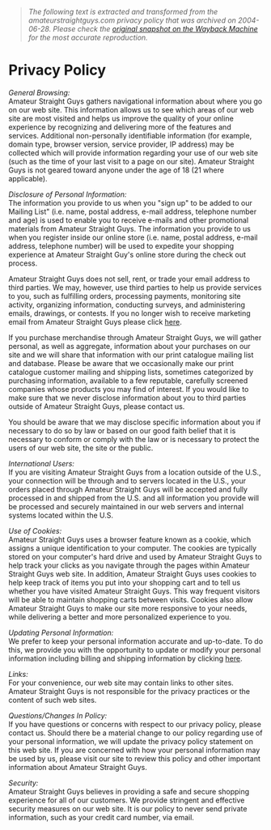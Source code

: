 > *The following text is extracted and transformed from the amateurstraightguys.com privacy policy that was archived on 2004-06-28. Please check the [original snapshot on the Wayback Machine](https://web.archive.org/web/20040628152606id_/http%3A//www.amateurstraightguys.com/privacypolicy.htm) for the most accurate reproduction.*

# Privacy Policy

_General Browsing:_  
Amateur Straight Guys gathers navigational information about where you go on our web site. This information allows us to see which areas of our web site are most visited and helps us improve the quality of your online experience by recognizing and delivering more of the features and services. Additional non-personally identifiable information (for example, domain type, browser version, service provider, IP address) may be collected which will provide information regarding your use of our web site (such as the time of your last visit to a page on our site). Amateur Straight Guys is not geared toward anyone under the age of 18 (21 where applicable).

_Disclosure of Personal Information:_  
The information you provide to us when you "sign up" to be added to our Mailing List" (i.e. name, postal address, e-mail address, telephone number and age) is used to enable you to receive e-mails and other promotional materials from Amateur Straight Guys. The information you provide to us when you register inside our online store (i.e. name, postal address, e-mail address, telephone number) will be used to expedite your shopping experience at Amateur Straight Guy's online store during the check out process.

Amateur Straight Guys does not sell, rent, or trade your email address to third parties. We may, however, use third parties to help us provide services to you, such as fulfilling orders, processing payments, monitoring site activity, organizing information, conducting surveys, and administering emails, drawings, or contests. If you no longer wish to receive marketing email from Amateur Straight Guys please click [here](mailto:webmaster@amateurstraightguys.com).

If you purchase merchandise through Amateur Straight Guys, we will gather personal, as well as aggregate, information about your purchases on our site and we will share that information with our print catalogue mailing list and database. Please be aware that we occasionally make our print catalogue customer mailing and shipping lists, sometimes categorized by purchasing information, available to a few reputable, carefully screened companies whose products you may find of interest. If you would like to make sure that we never disclose information about you to third parties outside of Amateur Straight Guys, please contact us. 

You should be aware that we may disclose specific information about you if necessary to do so by law or based on our good faith belief that it is necessary to conform or comply with the law or is necessary to protect the users of our web site, the site or the public. 

_International Users:_  
If you are visiting Amateur Straight Guys from a location outside of the U.S., your connection will be through and to servers located in the U.S., your orders placed through Amateur Straight Guys will be accepted and fully processed in and shipped from the U.S. and all information you provide will be processed and securely maintained in our web servers and internal systems located within the U.S. 

_Use of Cookies:_  
Amateur Straight Guys uses a browser feature known as a cookie, which assigns a unique identification to your computer. The cookies are typically stored on your computer's hard drive and used by Amateur Straight Guys to help track your clicks as you navigate through the pages within Amateur Straight Guys web site. In addition, Amateur Straight Guys uses cookies to help keep track of items you put into your shopping cart and to tell us whether you have visited Amateur Straight Guys. This way frequent visitors will be able to maintain shopping carts between visits. Cookies also allow Amateur Straight Guys to make our site more responsive to your needs, while delivering a better and more personalized experience to you.

_Updating Personal Information:_  
We prefer to keep your personal information accurate and up-to-date. To do this, we provide you with the opportunity to update or modify your personal information including billing and shipping information by clicking [here](mailto:webmaster@amateurstraightguys.com). 

_Links:_   
For your convenience, our web site may contain links to other sites. Amateur Straight Guys is not responsible for the privacy practices or the content of such web sites.

_Questions/Changes In Policy:_  
If you have questions or concerns with respect to our privacy policy, please contact us. Should there be a material change to our policy regarding use of your personal information, we will update the privacy policy statement on this web site. If you are concerned with how your personal information may be used by us, please visit our site to review this policy and other important information about Amateur Straight Guys.

_Security:_  
Amateur Straight Guys believes in providing a safe and secure shopping experience for all of our customers. We provide stringent and effective security measures on our web site. It is our policy to never send private information, such as your credit card number, via email.
